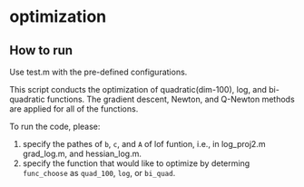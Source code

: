 # optimization


## How to run

Use test.m with the pre-defined configurations.

This script conducts the optimization of quadratic(dim-100), log, and bi-quadratic functions. The gradient descent, Newton, and Q-Newton methods are applied for all of the functions. 

To run the code, please:

  1) specify the pathes of `b`, `c`, and `A` of lof funtion, i.e., in log_proj2.m  grad_log.m, and hessian_log.m.
  2) specify the function that would like to optimize by determing `func_choose` as `quad_100`, `log`, or `bi_quad`.
